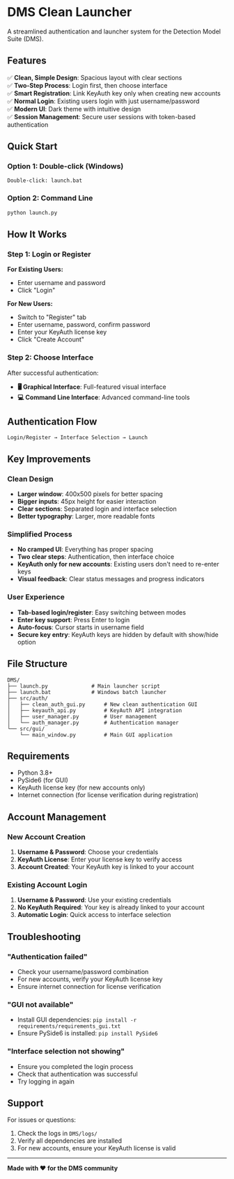 # DMS Clean Launcher

A streamlined authentication and launcher system for the Detection Model Suite (DMS).

## Features

✅ **Clean, Simple Design**: Spacious layout with clear sections  
✅ **Two-Step Process**: Login first, then choose interface  
✅ **Smart Registration**: Link KeyAuth key only when creating new accounts  
✅ **Normal Login**: Existing users login with just username/password  
✅ **Modern UI**: Dark theme with intuitive design  
✅ **Session Management**: Secure user sessions with token-based authentication  

## Quick Start

### Option 1: Double-click (Windows)
```
Double-click: launch.bat
```

### Option 2: Command Line
```bash
python launch.py
```

## How It Works

### Step 1: Login or Register
**For Existing Users:**
- Enter username and password
- Click "Login"

**For New Users:**
- Switch to "Register" tab
- Enter username, password, confirm password
- Enter your KeyAuth license key
- Click "Create Account"

### Step 2: Choose Interface
After successful authentication:
- **🖥️ Graphical Interface**: Full-featured visual interface
- **💻 Command Line Interface**: Advanced command-line tools

## Authentication Flow

```
Login/Register → Interface Selection → Launch
```

## Key Improvements

### Clean Design
- **Larger window**: 400x500 pixels for better spacing
- **Bigger inputs**: 45px height for easier interaction
- **Clear sections**: Separated login and interface selection
- **Better typography**: Larger, more readable fonts

### Simplified Process
- **No cramped UI**: Everything has proper spacing
- **Two clear steps**: Authentication, then interface choice
- **KeyAuth only for new accounts**: Existing users don't need to re-enter keys
- **Visual feedback**: Clear status messages and progress indicators

### User Experience
- **Tab-based login/register**: Easy switching between modes
- **Enter key support**: Press Enter to login
- **Auto-focus**: Cursor starts in username field
- **Secure key entry**: KeyAuth keys are hidden by default with show/hide option

## File Structure

```
DMS/
├── launch.py              # Main launcher script
├── launch.bat             # Windows batch launcher
├── src/auth/
│   ├── clean_auth_gui.py      # New clean authentication GUI
│   ├── keyauth_api.py         # KeyAuth API integration
│   ├── user_manager.py        # User management
│   └── auth_manager.py        # Authentication manager
└── src/gui/
    └── main_window.py         # Main GUI application
```

## Requirements

- Python 3.8+
- PySide6 (for GUI)
- KeyAuth license key (for new accounts only)
- Internet connection (for license verification during registration)

## Account Management

### New Account Creation
1. **Username & Password**: Choose your credentials
2. **KeyAuth License**: Enter your license key to verify access
3. **Account Created**: Your KeyAuth key is linked to your account

### Existing Account Login
1. **Username & Password**: Use your existing credentials
2. **No KeyAuth Required**: Your key is already linked to your account
3. **Automatic Login**: Quick access to interface selection

## Troubleshooting

### "Authentication failed"
- Check your username/password combination
- For new accounts, verify your KeyAuth license key
- Ensure internet connection for license verification

### "GUI not available"
- Install GUI dependencies: `pip install -r requirements/requirements_gui.txt`
- Ensure PySide6 is installed: `pip install PySide6`

### "Interface selection not showing"
- Ensure you completed the login process
- Check that authentication was successful
- Try logging in again

## Support

For issues or questions:
1. Check the logs in `DMS/logs/`
2. Verify all dependencies are installed
3. For new accounts, ensure your KeyAuth license is valid

---

**Made with ❤️ for the DMS community** 